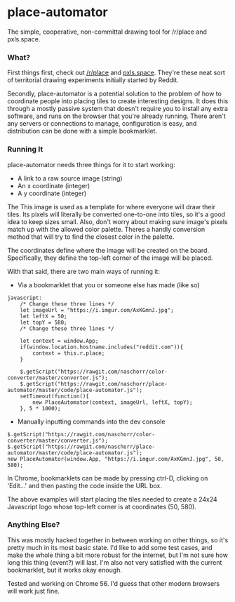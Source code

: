 # place-automator
The simple, cooperative, non-committal drawing tool for /r/place and pxls.space.

### What?
First things first, check out [/r/place](https://www.reddit.com/r/place/) and [pxls.space](http://pxls.space/). They're these neat sort of territorial drawing experiments initially started by Reddit.

Secondly, place-automator is a potential solution to the problem of how to coordinate people into placing tiles to create interesting designs. It does this through a mostly passive system that doesn't require you to install any extra software, and runs on the browser that you're already running. There aren't any servers or connections to manage, configuration is easy, and distribution can be done with a simple bookmarklet.

### Running It
place-automator needs three things for it to start working:
- A link to a raw source image (string)
- An x coordinate (integer)
- A y coordinate (integer)
  
The This image is used as a template for where everyone will draw their tiles. Its pixels will literally be converted one-to-one into tiles, so it's a good idea to keep sizes small. Also, don't worry about making sure image's pixels match up with the allowed color palette. Theres a handly conversion method that will try to find the closest color in the palette.

The coordinates define where the image will be created on the board. Specifically, they define the top-left corner of the image will be placed.

With that said, there are two main ways of running it:
- Via a bookmarklet that you or someone else has made (like so)
```
javascript:
	/* Change these three lines */
	let imageUrl = "https://i.imgur.com/AxKGmnJ.jpg";
	let leftX = 50;
	let topY = 580;
	/* Change these three lines */

	let context = window.App;
	if(window.location.hostname.includes("reddit.com")){
		context = this.r.place;
	}

	$.getScript("https://rawgit.com/naschorr/color-converter/master/converter.js");
	$.getScript("https://rawgit.com/naschorr/place-automator/master/code/place-automator.js");
	setTimeout(function(){
		new PlaceAutomator(context, imageUrl, leftX, topY);
	}, 5 * 1000);
```
- Manually inputting commands into the dev console
```
$.getScript("https://rawgit.com/naschorr/color-converter/master/converter.js");
$.getScript("https://rawgit.com/naschorr/place-automator/master/code/place-automator.js");
new PlaceAutomator(window.App, "https://i.imgur.com/AxKGmnJ.jpg", 50, 580);
```

In Chrome, bookmarklets can be made by pressing ctrl-D, clicking on 'Edit...' and then pasting the code inside the URL box.

The above examples will start placing the tiles needed to create a 24x24 Javascript logo whose top-left corner is at coordinates (50, 580).

### Anything Else?
This was mostly hacked together in between working on other things, so it's pretty much in its most basic state. I'd like to add some test cases, and make the whole thing a bit more robust for the internet, but I'm not sure how long this thing (event?) will last. I'm also not very satisfied with the current bookmarklet, but it works okay enough.

Tested and working on Chrome 56. I'd guess that other modern browsers will work just fine.
